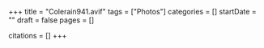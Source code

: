 +++
title = "Colerain941.avif"
tags = ["Photos"]
categories = []
startDate = ""
draft = false
pages = []

citations = []
+++
